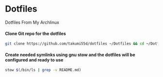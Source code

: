 # Dotfiles
Dotfiles From My Archlinux

#### Clone Git repo for the dotfiles
```bash
git clone https://github.com/takumi55d/dotfiles ~/Dotfiles && cd ~/Dotfiles
```
#### Create needed symlinks using gnu **stow** and the dotfiles will be configured and ready to use
```bash
stow $(/bin/ls | grep -v README.md)
```

